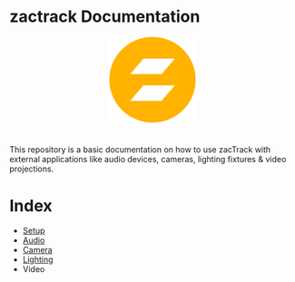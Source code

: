 # zactrack Documentation
<img
	style ="display: block;
			margin-left: auto;
			margin-right: auto;
			width: 30%;"
			src="resources/logo.png"
			alt="logo">
</img>

#
This repository is a basic documentation on how to use zacTrack with external applications like audio devices, cameras, lighting fixtures & video projections.

# Index
* [Setup](Setup/zt_Setup.md)
* [Audio](Audio/zt_Audio.md)
* [Camera](Camera/zt_Camera.md)
* [Lighting](Lighting/zt_Lighting.md)
* Video
